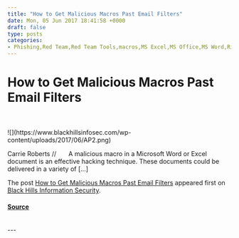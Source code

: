 ```yaml
---
title: "How to Get Malicious Macros Past Email Filters"
date: Mon, 05 Jun 2017 18:41:58 +0000
draft: false
type: posts
categories: 
- Phishing,Red Team,Red Team Tools,macros,MS Excel,MS Office,MS Word,Risky Business
---
```

# How to Get Malicious Macros Past Email Filters

<br/>

<br/>
![](https://www.blackhillsinfosec.com/wp-content/uploads/2017/06/AP2.png)

Carrie Roberts //       A malicious macro in a Microsoft Word or Excel document is an effective hacking technique. These documents could be delivered in a variety of \[…\]

The post [How to Get Malicious Macros Past Email Filters](https://www.blackhillsinfosec.com/get-malicious-macros-past-email-filters/) appeared first on [Black Hills Information Security](https://www.blackhillsinfosec.com).

#### [Source](https://www.blackhillsinfosec.com/get-malicious-macros-past-email-filters/)

<br/>
---
